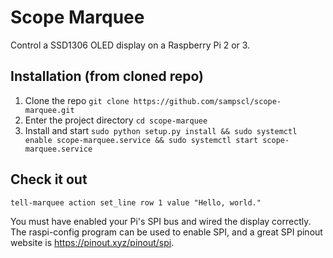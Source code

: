 # Scope Marquee

Control a SSD1306 OLED display on a Raspberry Pi 2 or 3.

## Installation (from cloned repo)

1. Clone the repo ```git clone https://github.com/sampscl/scope-marquee.git```
2. Enter the project directory ```cd scope-marquee```
3. Install and start ```sudo python setup.py install && sudo systemctl enable scope-marquee.service && sudo systemctl start scope-marquee.service```

## Check it out

```tell-marquee action set_line row 1 value "Hello, world."```

You must have enabled your Pi's SPI bus and wired the display correctly. The
raspi-config program can be used to enable SPI, and a great SPI pinout website
is https://pinout.xyz/pinout/spi.
